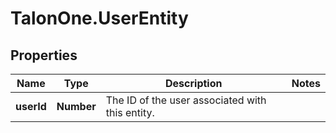 # TalonOne.UserEntity

## Properties

Name | Type | Description | Notes
------------ | ------------- | ------------- | -------------
**userId** | **Number** | The ID of the user associated with this entity. | 



